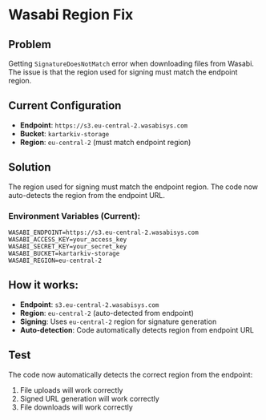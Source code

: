 # Wasabi Region Fix

## Problem
Getting `SignatureDoesNotMatch` error when downloading files from Wasabi. The issue is that the region used for signing must match the endpoint region.

## Current Configuration
- **Endpoint**: `https://s3.eu-central-2.wasabisys.com`
- **Bucket**: `kartarkiv-storage`
- **Region**: `eu-central-2` (must match endpoint region)

## Solution
The region used for signing must match the endpoint region. The code now auto-detects the region from the endpoint URL.

### Environment Variables (Current):
```
WASABI_ENDPOINT=https://s3.eu-central-2.wasabisys.com
WASABI_ACCESS_KEY=your_access_key
WASABI_SECRET_KEY=your_secret_key
WASABI_BUCKET=kartarkiv-storage
WASABI_REGION=eu-central-2
```

## How it works:
- **Endpoint**: `s3.eu-central-2.wasabisys.com`
- **Region**: `eu-central-2` (auto-detected from endpoint)
- **Signing**: Uses `eu-central-2` region for signature generation
- **Auto-detection**: Code automatically detects region from endpoint URL

## Test
The code now automatically detects the correct region from the endpoint:
1. File uploads will work correctly
2. Signed URL generation will work correctly
3. File downloads will work correctly

